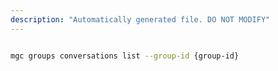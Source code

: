 ```yaml
---
description: "Automatically generated file. DO NOT MODIFY"
---
```


```bash

mgc groups conversations list --group-id {group-id}

```
